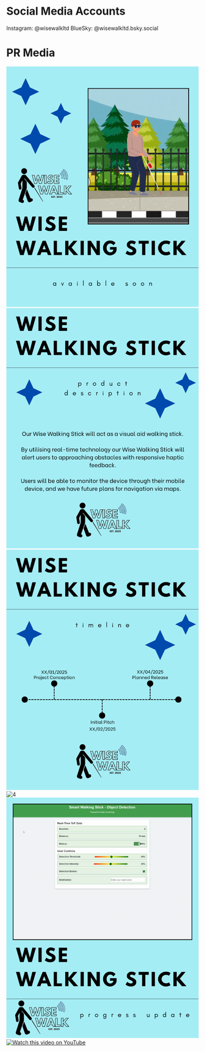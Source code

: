 # Social Media Accounts
Instagram: @wisewalkltd
BlueSky: @wisewalkltd.bsky.social

# PR Media
![1](1.png)
![2](2.png)
![3](3.png)
![4](STICK_3.png)
![5](The_Product.png)
[![Watch this video on YouTube](https://img.youtube.com/vi/dQw4w9WgXcQ/0.jpg)](https://youtube.com/shorts/KGUc61me2IE)
